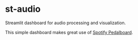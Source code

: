 # st-audio
Streamlit dashboard for audio processing and visualization.

This simple dashboard makes great use of [Spotify Pedalboard](https://github.com/spotify/pedalboard).

